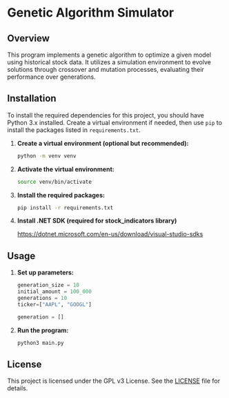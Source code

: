 # Genetic Algorithm Simulator

## Overview

This program implements a genetic algorithm to optimize a given model using historical stock data. It utilizes a simulation environment to evolve solutions through crossover and mutation processes, evaluating their performance over generations.

## Installation

To install the required dependencies for this project, you should have Python 3.x installed. Create a virtual environment if needed, then use `pip` to install the packages listed in `requirements.txt`.

1. **Create a virtual environment (optional but recommended):**
    ```bash
    python -m venv venv
    ```

2. **Activate the virtual environment:**
    ```bash
    source venv/bin/activate
    ```

3. **Install the required packages:**
    ```bash
    pip install -r requirements.txt
    ```

4. **Install .NET SDK (required for stock_indicators library)**

    https://dotnet.microsoft.com/en-us/download/visual-studio-sdks

## Usage

1. **Set up parameters:**

   ```python
   generation_size = 10
   initial_amount = 100_000
   generations = 10
   ticker=["AAPL", "GOOGL"]

   generation = []
   ```

4. **Run the program:**

   ```bash
   python3 main.py
   ```

## License

This project is licensed under the GPL v3 License. See the [LICENSE](LICENSE) file for details.
